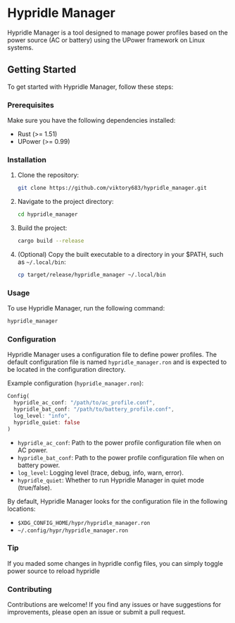 # Hypridle Manager

Hypridle Manager is a tool designed to manage power profiles based on the power source (AC or battery) using the UPower framework on Linux systems.

## Getting Started

To get started with Hypridle Manager, follow these steps:

### Prerequisites

Make sure you have the following dependencies installed:

- Rust (>= 1.51)
- UPower (>= 0.99)

### Installation

1. Clone the repository:

   ```bash
   git clone https://github.com/viktory683/hypridle_manager.git
   ```

2. Navigate to the project directory:

   ```bash
   cd hypridle_manager
   ```

3. Build the project:

   ```bash
   cargo build --release
   ```

4. (Optional) Copy the built executable to a directory in your $PATH, such as `~/.local/bin`:

   ```bash
   cp target/release/hypridle_manager ~/.local/bin
   ```

### Usage

To use Hypridle Manager, run the following command:

```bash
hypridle_manager
```

### Configuration

Hypridle Manager uses a configuration file to define power profiles. The default configuration file is named `hypridle_manager.ron` and is expected to be located in the configuration directory.

Example configuration (`hypridle_manager.ron`):

```rust
Config(
  hypridle_ac_conf: "/path/to/ac_profile.conf",
  hypridle_bat_conf: "/path/to/battery_profile.conf",
  log_level: "info",
  hypridle_quiet: false
)
```

- `hypridle_ac_conf`: Path to the power profile configuration file when on AC power.
- `hypridle_bat_conf`: Path to the power profile configuration file when on battery power.
- `log_level`: Logging level (trace, debug, info, warn, error).
- `hypridle_quiet`: Whether to run Hypridle Manager in quiet mode (true/false).

By default, Hypridle Manager looks for the configuration file in the following locations:
- `$XDG_CONFIG_HOME/hypr/hypridle_manager.ron`
- `~/.config/hypr/hypridle_manager.ron`

### Tip

If you maded some changes in hypridle config files, you can simply toggle power source to reload hypridle

### Contributing

Contributions are welcome! If you find any issues or have suggestions for improvements, please open an issue or submit a pull request.

